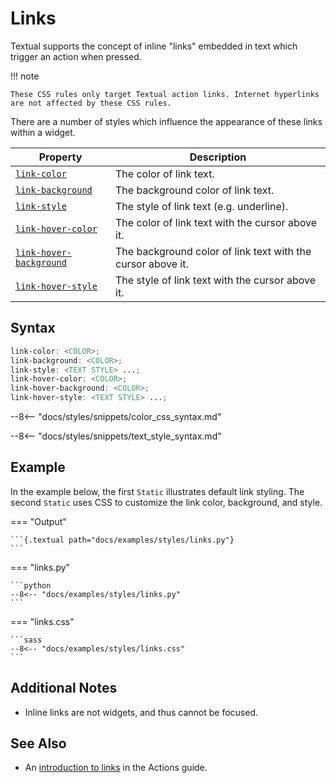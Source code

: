 # Links

Textual supports the concept of inline "links" embedded in text which trigger an action when pressed.

!!! note

    These CSS rules only target Textual action links. Internet hyperlinks are not affected by these CSS rules.

There are a number of styles which influence the appearance of these links within a widget.

| Property                | Description                                                 |
|-------------------------|-------------------------------------------------------------|
| [`link-color`](./link_color.md)            | The color of link text.                                     |
| [`link-background`](./link_background.md)       | The background color of link text.                          |
| [`link-style`](./link_style.md)            | The style of link text (e.g. underline).                    |
| [`link-hover-color`](./link_hover_color.md)      | The color of link text with the cursor above it.            |
| [`link-hover-background`](./link_hover_background.md) | The background color of link text with the cursor above it. |
| [`link-hover-style`](./link_hover_style.md)      | The style of link text with the cursor above it.            |

## Syntax

```scss
link-color: <COLOR>;
link-background: <COLOR>;
link-style: <TEXT STYLE> ...;
link-hover-color: <COLOR>;
link-hover-background: <COLOR>;
link-hover-style: <TEXT STYLE> ...;
```

--8<-- "docs/styles/snippets/color_css_syntax.md"

--8<-- "docs/styles/snippets/text_style_syntax.md"

## Example

In the example below, the first `Static` illustrates default link styling.
The second `Static` uses CSS to customize the link color, background, and style.

=== "Output"

    ```{.textual path="docs/examples/styles/links.py"}
    ```

=== "links.py"

    ```python
    --8<-- "docs/examples/styles/links.py"
    ```

=== "links.css"

    ```sass
    --8<-- "docs/examples/styles/links.css"
    ```

## Additional Notes

* Inline links are not widgets, and thus cannot be focused.

## See Also

* An [introduction to links](../../guide/actions.md#links) in the Actions guide.

[//]: # (TODO: Links are documented twice in the guide, and one will likely be removed. Check the link above still works after that.)
